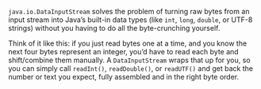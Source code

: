 `java.io.DataInputStream` solves the problem of turning raw bytes from an input stream into Java’s built-in data types (like `int`, `long`, `double`, or UTF-8 strings) without you having to do all the byte-crunching yourself.

Think of it like this: if you just read bytes one at a time, and you know the next four bytes represent an integer, you’d have to read each byte and shift/combine them manually.  A `DataInputStream` wraps that up for you, so you can simply call `readInt()`, `readDouble()`, or `readUTF()` and get back the number or text you expect, fully assembled and in the right byte order.